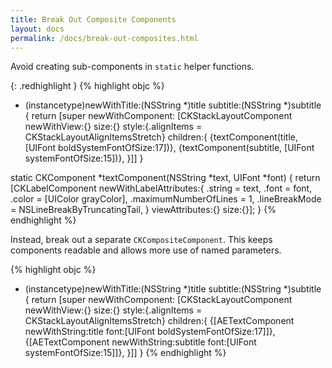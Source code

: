 ```yaml
---
title: Break Out Composite Components
layout: docs
permalink: /docs/break-out-composites.html
---
```

Avoid creating sub-components in `static` helper functions.

{: .redhighlight }
{% highlight objc %}
+ (instancetype)newWithTitle:(NSString *)title
                    subtitle:(NSString *)subtitle
{
  return [super newWithComponent:
          [CKStackLayoutComponent
           newWithView:{}
           size:{}
           style:{.alignItems = CKStackLayoutAlignItemsStretch}
           children:{
             {textComponent(title, [UIFont boldSystemFontOfSize:17])},
             {textComponent(subtitle, [UIFont systemFontOfSize:15])},
           }]]
}

static CKComponent *textComponent(NSString *text, UIFont *font)
{
  return [CKLabelComponent
          newWithLabelAttributes:{
            .string = text,
            .font = font,
            .color = [UIColor grayColor],
            .maximumNumberOfLines = 1,
            .lineBreakMode = NSLineBreakByTruncatingTail,
          }
          viewAttributes:{}
          size:{}];
}
{% endhighlight %}

Instead, break out a separate `CKCompositeComponent`. This keeps components readable and allows more use of named parameters.

{% highlight objc %}
+ (instancetype)newWithTitle:(NSString *)title
                    subtitle:(NSString *)subtitle
{
  return [super newWithComponent:
          [CKStackLayoutComponent
           newWithView:{}
           size:{}
           style:{.alignItems = CKStackLayoutAlignItemsStretch}
           children:{
             {[AETextComponent
               newWithString:title
               font:[UIFont boldSystemFontOfSize:17]]},
             {[AETextComponent
               newWithString:subtitle
               font:[UIFont systemFontOfSize:15]]},
           }]]
}
{% endhighlight %}
